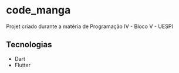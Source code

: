 # code_manga

Projet criado durante a matéria de Programação IV - Bloco V - UESPI

## Tecnologias

- Dart
- Flutter
